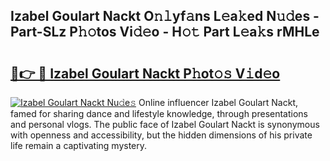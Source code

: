 ## Izabel Goulart Nackt O𝚗𝚕yf𝚊ns L𝚎a𝚔ed N𝚞𝚍es - Part-SLz P𝚑𝚘tos Vi𝚍𝚎o - H𝚘𝚝 Part L𝚎a𝚔s rMHLe

# <h2><a href="http://kfeuke.oniu.top/?m=Izabel+Goulart+Nackt">🔗👉 🔴 Izabel Goulart Nackt P𝚑ot𝚘𝚜 V𝚒d𝚎o</a></h2>

[![Izabel Goulart Nackt Nu𝚍e𝚜](https://i.imgur.com/0qMVB7G.gif)](http://kfeuke.oniu.top/?m=Izabel+Goulart+Nackt)
Online influencer Izabel Goulart Nackt, famed for sharing dance and lifestyle knowledge, through presentations and personal vlogs. The public face of Izabel Goulart Nackt is synonymous with openness and accessibility, but the hidden dimensions of his private life remain a captivating mystery.  
